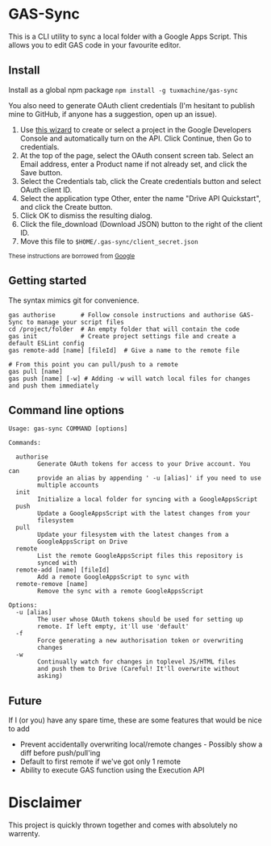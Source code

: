 # GAS-Sync

This is a CLI utility to sync a local folder with a Google Apps Script. This
allows you to edit GAS code in your favourite editor. 

## Install

Install as a global npm package `npm install -g tuxmachine/gas-sync`

You also need to generate OAuth client credentials (I'm hesitant to publish mine
to GitHub, if anyone has a suggestion, open up an issue).

1. Use [this wizard](https://console.developers.google.com/start/api?id=drive)
to create or select a project in the Google Developers Console and automatically
turn on the API. Click Continue, then Go to credentials.
2. At the top of the page, select the OAuth consent screen tab. Select an Email
address, enter a Product name if not already set, and click the Save button.
3. Select the Credentials tab, click the Create credentials button and select
OAuth client ID.
4. Select the application type Other, enter the name "Drive API Quickstart", and
click the Create button.
5. Click OK to dismiss the resulting dialog.
6. Click the file_download (Download JSON) button to the right of the client ID.
7. Move this file to `$HOME/.gas-sync/client_secret.json`

<sup>These instructions are borrowed from [Google](https://developers.google.com/drive/v3/web/quickstart/nodejs)</sup>

## Getting started

The syntax mimics git for convenience.
```
gas authorise       # Follow console instructions and authorise GAS-Sync to manage your script files
cd /project/folder  # An empty folder that will contain the code
gas init            # Create project settings file and create a default ESLint config
gas remote-add [name] [fileId]  # Give a name to the remote file 

# From this point you can pull/push to a remote
gas pull [name] 
gas push [name] [-w] # Adding -w will watch local files for changes and push them immediately
```

## Command line options
```
Usage: gas-sync COMMAND [options] 

Commands:
 
  authorise
        Generate OAuth tokens for access to your Drive account. You can
        provide an alias by appending ' -u [alias]' if you need to use 
        multiple accounts
  init
        Initialize a local folder for syncing with a GoogleAppsScript
  push
        Update a GoogleAppsScript with the latest changes from your
        filesystem
  pull
        Update your filesystem with the latest changes from a 
        GoogleAppsScript on Drive
  remote
        List the remote GoogleAppsScript files this repository is 
        synced with
  remote-add [name] [fileId]
        Add a remote GoogleAppsScript to sync with
  remote-remove [name]
        Remove the sync with a remote GoogleAppsScript
        
Options:
  -u [alias]
        The user whose OAuth tokens should be used for setting up
        remote. If left empty, it'll use 'default'
  -f
        Force generating a new authorisation token or overwriting
        changes
  -w
        Continually watch for changes in toplevel JS/HTML files
        and push them to Drive (Careful! It'll overwrite without
        asking)
```

## Future

If I (or you) have any spare time, these are some features that would be nice to add

* Prevent accidentally overwriting local/remote changes - Possibly show a diff before push/pull'ing
* Default to first remote if we've got only 1 remote
* Ability to execute GAS function using the Execution API

# Disclaimer

This project is quickly thrown together and comes with absolutely no warrenty. 
